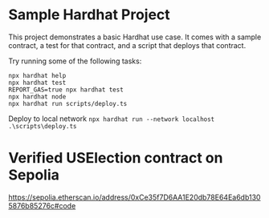# Sample Hardhat Project

This project demonstrates a basic Hardhat use case. It comes with a sample contract, a test for that contract, and a script that deploys that contract.

Try running some of the following tasks:

```shell
npx hardhat help
npx hardhat test
REPORT_GAS=true npx hardhat test
npx hardhat node
npx hardhat run scripts/deploy.ts
```

Deploy to local network
`npx hardhat run --network localhost .\scripts\deploy.ts`

# Verified USElection contract on Sepolia
https://sepolia.etherscan.io/address/0xCe35f7D6AA1E20db78E64Ea6db1305876b85276c#code
